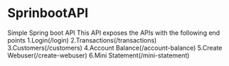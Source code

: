 # SprinbootAPI
Simple Spring boot API
This API exposes the APIs with the following  end points 
1.Login(/login)
2.Transactions(/transactions)
3.Customers(/customers)
4.Account Balance(/account-balance)
5.Create Webuser(/create-webuser)
6.Mini Statement(/mini-statement)
